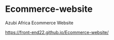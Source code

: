 # Ecommerce-website
Azubi Africa Ecommerce Website 


 https://front-end22.github.io/Ecommerce-website/
